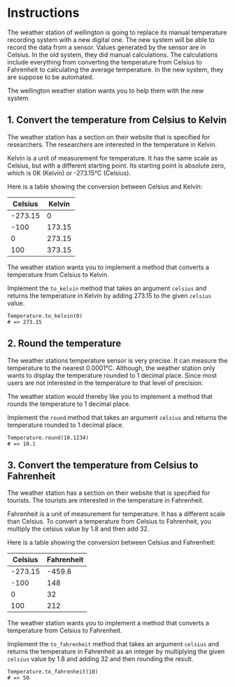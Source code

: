 # Instructions

The weather station of wellington is going to replace its manual temperature recording system with a new digital one.
The new system will be able to record the data from a sensor.
Values generated by the sensor are in Celsius.
In the old system, they did manual calculations.
The calculations include everything from converting the temperature from Celsius to Fahrenheit to calculating the average temperature.
In the new system, they are suppose to be automated.

The wellington weather station wants you to help them with the new system.

## 1. Convert the temperature from Celsius to Kelvin

The weather station has a section on their website that is specified for researchers.
The researchers are interested in the temperature in Kelvin.

Kelvin is a unit of measurement for temperature.
It has the same scale as Celsius, but with a different starting point.
Its starting point is absolute zero, which is 0K (Kelvin) or -273.15°C (Celsius).

Here is a table showing the conversion between Celsius and Kelvin:

| Celsius | Kelvin |
| ------- | ------ |
| -273.15 | 0      |
| -100    | 173.15 |
| 0       | 273.15 |
| 100     | 373.15 |

The weather station wants you to implement a method that converts a temperature from Celsius to Kelvin.

Implement the `to_kelvin` method that takes an argument `celsius` and returns the temperature in Kelvin by adding 273.15 to the given `celsius` value.

```crystal
Temperature.to_kelvin(0)
# => 273.15
```

## 2. Round the temperature

The weather stations temperature sensor is very precise.
It can measure the temperature to the nearest 0.0001°C.
Although, the weather station only wants to display the temperature rounded to 1 decimal place.
Since most users are not interested in the temperature to that level of precision.

The weather station would thereby like you to implement a method that rounds the temperature to 1 decimal place.

Implement the `round` method that takes an argument `celsius` and returns the temperature rounded to 1 decimal place.

```crystal
Temperature.round(10.1234)
# => 10.1
```

## 3. Convert the temperature from Celsius to Fahrenheit

The weather station has a section on their website that is specified for tourists.
The tourists are interested in the temperature in Fahrenheit.

Fahrenheit is a unit of measurement for temperature.
It has a different scale than Celsius.
To convert a temperature from Celsius to Fahrenheit, you multiply the celsius value by 1.8 and then add 32.

Here is a table showing the conversion between Celsius and Fahrenheit:

| Celsius | Fahrenheit |
| ------- | ---------- |
| -273.15 | -459.8     |
| -100    | 148        |
| 0       | 32         |
| 100     | 212        |

The weather station wants you to implement a method that converts a temperature from Celsius to Fahrenheit.

Implement the `to_fahrenheit` method that takes an argument `celsius` and returns the temperature in Fahrenheit as an integer by multiplying the given `celsius` value by 1.8 and adding 32 and then rounding the result.

```crystal
Temperature.to_fahrenheit(10)
# => 50
```
